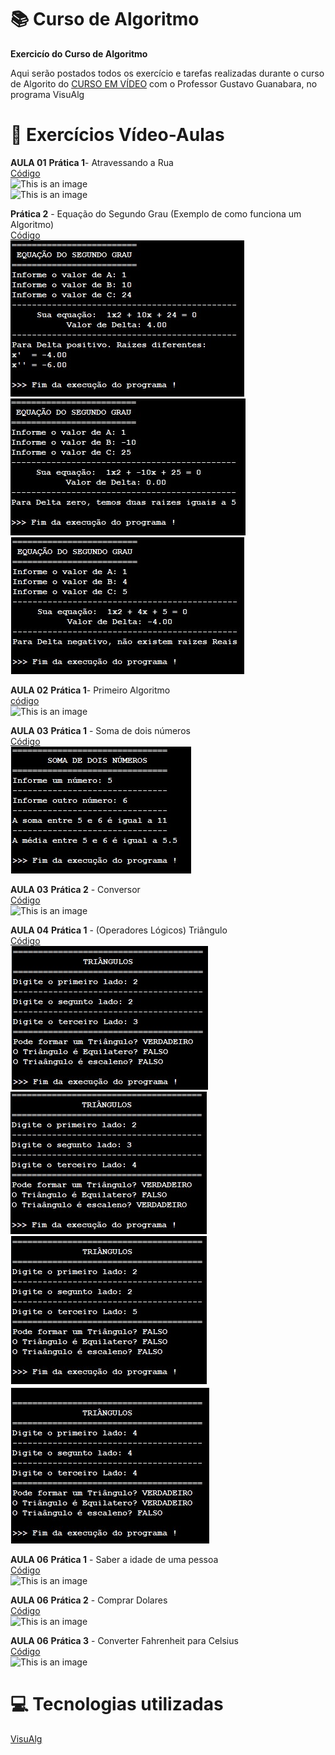 # :books: Curso de Algoritmo
**Exercicío do Curso de Algoritmo**

 Aqui serão postados todos os exercício e tarefas realizadas durante o curso de Algorito do [CURSO EM VÍDEO](https://www.youtube.com/watch?v=8mei6uVttho&list=PLHz_AreHm4dmSj0MHol_aoNYCSGFqvfXV) com o Professor Gustavo Guanabara, no programa VisuAlg
 
 # :page_with_curl: Exercícios Vídeo-Aulas
 **AULA 01**
 **Prática 1**- Atravessando a Rua<br/> 
 [Código](https://github.com/ArgemiroC/Curso-de-Algoritmo/blob/main/Exerc%C3%ADcios%20Aulas/Aula%2001%20Pr%C3%A1tica%201(Atravessando%20a%20Rua))<br/> 
 ![This is an image](https://github.com/ArgemiroC/Curso-de-Algoritmo/blob/main/Imagens/Aula%2001%20Pr%C3%A1tica%201(Atravessando%20a%20Rua).jpeg)<br/>
 ![This is an image](https://github.com/ArgemiroC/Curso-de-Algoritmo/blob/main/Imagens/Aula%2001%20Pr%C3%A1tica%201(Atravessando%20a%20Rua)2.jpeg)<br/>
 
 **Prática 2** - Equação do Segundo Grau (Exemplo de como funciona um Algoritmo)<br/> 
 [Código](https://github.com/ArgemiroC/Curso-de-Algoritmo/blob/main/Exerc%C3%ADcios%20Aulas/Aula%2001%20Pr%C3%A1tica%202(Equa%C3%A7%C3%A3o%20do%20segundo%20Grau))<br/> ![This is an image](https://github.com/ArgemiroC/Curso-de-Algoritmo/blob/main/Imagens/Aula%2001%20Pr%C3%A1tica%202(Equa%C3%A7%C3%A3o%20do%20Segundo%20Grau)1.jpeg)<br/> ![This is an image](https://github.com/ArgemiroC/Curso-de-Algoritmo/blob/main/Imagens/Aula%2001%20Pr%C3%A1tica%202(Equa%C3%A7%C3%A3o%20do%20Segundo%20Grau)2.jpeg)<br/> ![This is an image](https://github.com/ArgemiroC/Curso-de-Algoritmo/blob/main/Imagens/Aula%2001%20Pr%C3%A1tica%202(Equa%C3%A7%C3%A3o%20do%20Segundo%20Grau)3.jpeg)<br/>
 
 **AULA 02**
 **Prática 1**- Primeiro Algoritmo<br/> 
 [código](https://github.com/ArgemiroC/Curso-de-Algoritmo/blob/main/Exerc%C3%ADcios%20Aulas/Aula%2002%20Pr%C3%A1tica%201(Primeiro%20Algoritmo))<br/> 
 ![This is an image](https://github.com/ArgemiroC/Curso-de-Algoritmo/blob/main/Imagens/Aula%2002%20Pr%C3%A1tica%201(Primeiro%20Algoritmo).jpeg)<br/>
 
 **AULA 03**
 **Prática 1** - Soma de dois números<br/> 
 [Código](https://github.com/ArgemiroC/Curso-de-Algoritmo/blob/main/Exerc%C3%ADcios%20Aulas/Aula%2003%20Pr%C3%A1tica%201(Soma%20de%20dois%20n%C3%BAmeros))<br/> 
 ![This is an image](https://github.com/ArgemiroC/Curso-de-Algoritmo/blob/main/Imagens/Aula%2003%20Pr%C3%A1tica%201(Soma%20de%20dois%20n%C3%BAmeros).jpeg)<br/>   

**AULA 03**
 **Prática 2** - Conversor<br/> 
 [Código](https://github.com/ArgemiroC/Curso-de-Algoritmo/blob/main/Exerc%C3%ADcios%20Aulas/Aula%2003%20Pr%C3%A1tica%202(Conversor))<br/> 
 ![This is an image](https://github.com/ArgemiroC/Curso-de-Algoritmo/blob/main/Imagens/Aula%2003%20Pr%C3%A1tica%202(Conversor).jpeg)<br/> 
 
 **AULA 04**
 **Prática 1** - (Operadores Lógicos) Triângulo<br/>
 [Código](https://github.com/ArgemiroC/Curso-de-Algoritmo/blob/main/Exerc%C3%ADcios%20Aulas/Aula%2004%20Pr%C3%A1tica%201(Tri%C3%A2ngulo))<br/>
 ![This is an image](https://github.com/ArgemiroC/Curso-de-Algoritmo/blob/main/Imagens/Aula%2004%20Pr%C3%A1tica%201(Tri%C3%A2ngulo)1.jpeg)<br/>
 ![This is an image](https://github.com/ArgemiroC/Curso-de-Algoritmo/blob/main/Imagens/Aula%2004%20Pr%C3%A1tica%201(Tri%C3%A2ngulo)2.jpeg)<br/>
 ![This is an image](https://github.com/ArgemiroC/Curso-de-Algoritmo/blob/main/Imagens/Aula%2004%20Pr%C3%A1tica%201(Tri%C3%A2ngulo)3.jpeg)<br/>
 ![This is an image](https://github.com/ArgemiroC/Curso-de-Algoritmo/blob/main/Imagens/Aula%2004%20Pr%C3%A1tica%201(Tri%C3%A2ngulo)4.jpeg)<br/>
 
 **AULA 06**
 **Prática 1** - Saber a idade de uma pessoa<br/>
 [Código](https://github.com/ArgemiroC/Curso-de-Algoritmo/blob/main/Exerc%C3%ADcios%20Aulas/Aula%2006%20Pr%C3%A1tica%201(Saber%20a%20idade%20de%20uma%20pessoa))<br/>
 ![This is an image](https://github.com/ArgemiroC/Curso-de-Algoritmo/blob/main/Imagens/Aula%2006%20Pr%C3%A1tica%201(Saber%20a%20Idade%20de%20uma%20pessoa).jpeg)<br/>
 
 **AULA 06**
 **Prática 2** - Comprar Dolares<br/>
 [Código](https://github.com/ArgemiroC/Curso-de-Algoritmo/blob/main/Exerc%C3%ADcios%20Aulas/Aula%2006%20Pr%C3%A1tica%202(Comprar%20Dolares))<br/>
 ![This is an image](https://github.com/ArgemiroC/Curso-de-Algoritmo/blob/main/Imagens/Aula%2006%20Pr%C3%A1tica%202(Comprar%20Dolares).jpeg)<br/>
 
 **AULA 06**
 **Prática 3** - Converter Fahrenheit para Celsius<br/>
 [Código](https://github.com/ArgemiroC/Curso-de-Algoritmo/blob/main/Exerc%C3%ADcios%20Aulas/Aula%2006%20Pr%C3%A1tica%203(Converter%20Fahrenheit%20para%20Celsius))<br/>
 ![This is an image](https://github.com/ArgemiroC/Curso-de-Algoritmo/blob/main/Imagens/Aula%2006%20Pr%C3%A1tica%203(Converter%20Fahrenheit%20para%20Celsius).jpeg)<br/>
 
# :computer: Tecnologias utilizadas

[VisuAlg](https://visualg3.com.br/)
